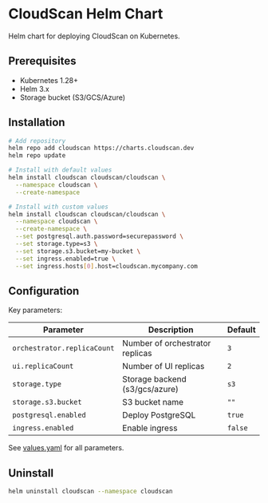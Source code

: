 # CloudScan Helm Chart

Helm chart for deploying CloudScan on Kubernetes.

## Prerequisites

- Kubernetes 1.28+
- Helm 3.x
- Storage bucket (S3/GCS/Azure)

## Installation

```bash
# Add repository
helm repo add cloudscan https://charts.cloudscan.dev
helm repo update

# Install with default values
helm install cloudscan cloudscan/cloudscan \
  --namespace cloudscan \
  --create-namespace

# Install with custom values
helm install cloudscan cloudscan/cloudscan \
  --namespace cloudscan \
  --create-namespace \
  --set postgresql.auth.password=securepassword \
  --set storage.type=s3 \
  --set storage.s3.bucket=my-bucket \
  --set ingress.enabled=true \
  --set ingress.hosts[0].host=cloudscan.mycompany.com
```

## Configuration

Key parameters:

| Parameter | Description | Default |
|-----------|-------------|---------|
| `orchestrator.replicaCount` | Number of orchestrator replicas | `3` |
| `ui.replicaCount` | Number of UI replicas | `2` |
| `storage.type` | Storage backend (s3/gcs/azure) | `s3` |
| `storage.s3.bucket` | S3 bucket name | `""` |
| `postgresql.enabled` | Deploy PostgreSQL | `true` |
| `ingress.enabled` | Enable ingress | `false` |

See [values.yaml](values.yaml) for all parameters.

## Uninstall

```bash
helm uninstall cloudscan --namespace cloudscan
```